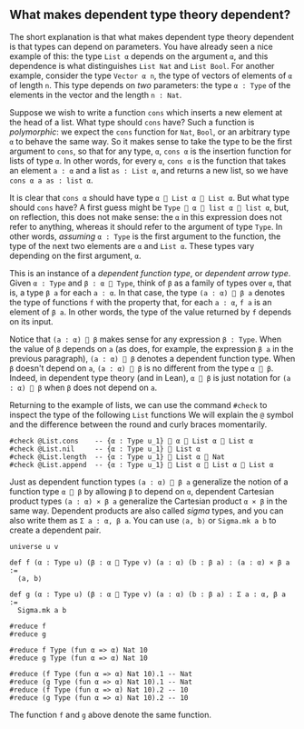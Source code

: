 ## What makes dependent type theory dependent?

The short explanation is that what makes dependent type theory dependent is that types can depend on parameters.
You have already seen a nice example of this: the type ``List α`` depends on the argument ``α``, and
this dependence is what distinguishes ``List Nat`` and ``List Bool``.
For another example, consider the type ``Vector α n``, the type of vectors of elements of ``α`` of length ``n``.
This type depends on *two* parameters: the type ``α : Type`` of the elements in the vector and the length ``n : Nat``.

Suppose we wish to write a function ``cons`` which inserts a new element at the head of a list.
What type should ``cons`` have? Such a function is *polymorphic*: we expect the ``cons`` function for ``Nat``, ``Bool``,
or an arbitrary type ``α`` to behave the same way.
So it makes sense to take the type to be the first argument to ``cons``, so that for any type, ``α``, ``cons α``
is the insertion function for lists of type ``α``. In other words, for every ``α``, ``cons α`` is the function that takes an element ``a : α``
and a list ``as : List α``, and returns a new list, so we have ``cons α a as : list α``.

It is clear that ``cons α`` should have type ``α  List α  List α``. But what type should ``cons`` have?
A first guess might be ``Type  α  list α  list α``, but, on reflection, this does not make sense:
the ``α`` in this expression does not refer to anything, whereas it should refer to the argument of type ``Type``.
In other words, *assuming* ``α : Type`` is the first argument to the function, the type of the next two elements are ``α`` and ``List α``.
These types vary depending on the first argument, ``α``.

This is an instance of a *dependent function type*, or *dependent arrow type*. Given ``α : Type`` and ``β : α  Type``,
think of ``β`` as a family of types over ``α``, that is, a type ``β a`` for each ``a : α``.
In that case, the type ``(a : α)  β a`` denotes the type of functions ``f`` with the property that,
for each ``a : α``, ``f a`` is an element of ``β a``. In other words, the type of the value returned by ``f`` depends on its input.

Notice that ``(a : α)  β`` makes sense for any expression ``β : Type``. When the value of ``β`` depends on ``a``
(as does, for example, the expression ``β a`` in the previous paragraph), ``(a : α)  β`` denotes a dependent function type.
When ``β`` doesn't depend on ``a``, ``(a : α)  β`` is no different from the type ``α  β``.
Indeed, in dependent type theory (and in Lean), ``α  β`` is just notation for ``(a : α)  β`` when ``β`` does not depend on ``a``.

Returning to the example of lists, we can use the command `#check` to inspect the type of the following `List` functions
We will explain the ``@`` symbol and the difference between the round and curly braces momentarily.

```lean
#check @List.cons    -- {α : Type u_1}  α  List α  List α
#check @List.nil     -- {α : Type u_1}  List α
#check @List.length  -- {α : Type u_1}  List α  Nat
#check @List.append  -- {α : Type u_1}  List α  List α  List α
```

Just as dependent function types ``(a : α)  β a`` generalize the notion of a function type ``α  β`` by allowing ``β`` to depend on ``α``,
dependent Cartesian product types ``(a : α) × β a`` generalize the Cartesian product ``α × β`` in the same way. Dependent products are also
called *sigma* types, and you can also write them as `Σ a : α, β a`. You can use `⟨a, b⟩` or `Sigma.mk a b` to create a dependent pair.

```lean
universe u v

def f (α : Type u) (β : α  Type v) (a : α) (b : β a) : (a : α) × β a :=
  ⟨a, b⟩

def g (α : Type u) (β : α  Type v) (a : α) (b : β a) : Σ a : α, β a :=
  Sigma.mk a b

#reduce f
#reduce g

#reduce f Type (fun α => α) Nat 10
#reduce g Type (fun α => α) Nat 10

#reduce (f Type (fun α => α) Nat 10).1 -- Nat
#reduce (g Type (fun α => α) Nat 10).1 -- Nat
#reduce (f Type (fun α => α) Nat 10).2 -- 10
#reduce (g Type (fun α => α) Nat 10).2 -- 10
```
The function `f` and `g` above denote the same function.
